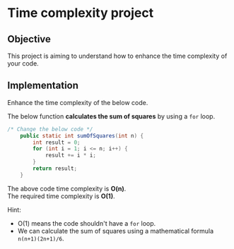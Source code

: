 # Time complexity project

## Objective

This project is aiming to understand how to enhance the time complexity of your code.   
   
## Implementation    
Enhance the time complexity of the below code.   
   
The below function **calculates the sum of squares** by using a `for` loop.    

```java
/* Change the below code */
    public static int sumOfSquares(int n) {
        int result = 0;
        for (int i = 1; i <= n; i++) {
            result += i * i;
        }
        return result;
    }

```

The above code time complexity is **O(n)**.   
The required time complexity is **O(1)**.   

Hint:   
- O(1) means the code shouldn't have a `for` loop.   
- We can calculate the sum of squares using a mathematical formula `n(n+1)(2n+1)/6`.     




